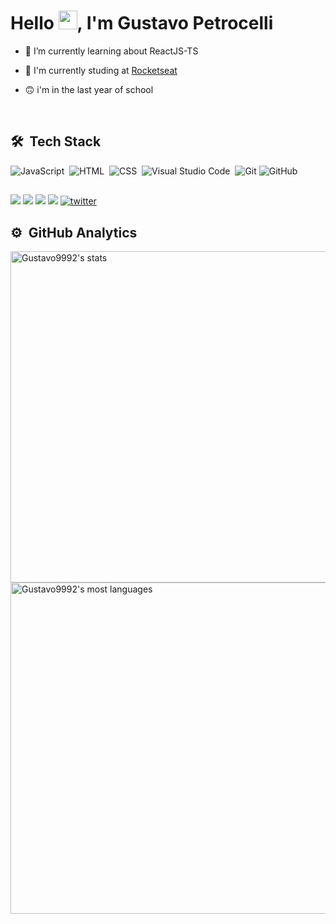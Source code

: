 <h1 align="left">Hello <img src="https://raw.githubusercontent.com/kaueMarques/kaueMarques/master/hi.gif" width="30px">, I'm Gustavo Petrocelli</h1>

- 🔭 I’m currently learning about ReactJS-TS

- 📖 I'm currently studing at [Rocketseat](https://github.com/Rocketseat)

- 🙃 i'm in the last year of school

<br>

## 🛠 &nbsp;Tech Stack

![JavaScript](https://img.shields.io/badge/-JavaScript-05122A?style=flat&logo=javascript)&nbsp;
![HTML](https://img.shields.io/badge/-HTML-05122A?style=flat&logo=HTML5)&nbsp;
![CSS](https://img.shields.io/badge/-CSS-05122A?style=flat&logo=CSS3&logoColor=1572B6)&nbsp;
![Visual Studio Code](https://img.shields.io/badge/-Visual%20Studio%20Code-05122A?style=flat&logo=visual-studio-code&logoColor=007ACC)&nbsp;
![Git](https://camo.githubusercontent.com/2fc774b6f44efd9ac27316c539e0e94f8e524f872dc5b1c3ef60266a598331bc/68747470733a2f2f696d672e736869656c64732e696f2f62616467652f2d4769742d3035313232413f7374796c653d666c6174266c6f676f3d676974)
![GitHub](https://img.shields.io/badge/-GitHub-05122A?style=flat&logo=github)&nbsp;
##

<div> 
  <a href="https://instagram.com/gupetrocelli" target="_blank"><img src="https://img.shields.io/badge/-Instagram-%23E4405F?style=for-the-badge&logo=instagram&logoColor=white" target="_blank"></a>
 	<a href="https://www.twitch.tv/NotFlyer" target="_blank"><img src="https://img.shields.io/badge/Twitch-9146FF?style=for-the-badge&logo=twitch&logoColor=white" target="_blank"></a>
  <a href = "mailto:contatogustavopetrocelli@gmail.com"><img src="https://img.shields.io/badge/-Gmail-%23333?style=for-the-badge&logo=gmail&logoColor=white" target="_blank"></a>
  <a href="https://www.linkedin.com/in/gustavo-petrocelli-19614b224/" target="_blank"><img src="https://img.shields.io/badge/-LinkedIn-%230077B5?style=for-the-badge&logo=linkedin&logoColor=white" target="_blank"></a>
  <a href="https://twitter.com/GuPetrocelli" target="_blank">
  <img src="https://img.shields.io/badge/Twitter-1DA1F2?style=for-the-badge&logo=twitter&logoColor=white" alt="twitter"/>  
  </a>
  
  ##
  
  ## ⚙️ &nbsp;GitHub Analytics

<p align="left">
<img width="530em" src="https://github-readme-stats.vercel.app/api?username=Gustavo9992&show_icons=true&theme=vision-friendly-dark" alt="Gustavo9992's stats"/>
<img width="530em" src="https://github-readme-stats.vercel.app/api/top-langs/?username=Gustavo9992&layout=compact&theme=vision-friendly-dark" alt="Gustavo9992's most languages"/>
</p>
